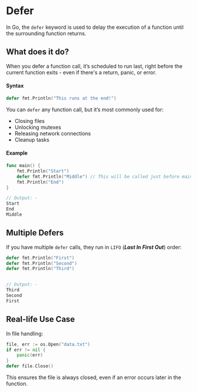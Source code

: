 # Defer

In Go, the `defer` keyword is used to delay the execution of a function until the surrounding function returns.

## What does it do?
When you defer a function call, it’s scheduled to run last, right before the current function exits - even if there's a return, panic, or error.

#### Syntax
```go
defer fmt.Println("This runs at the end!")
```

You can `defer` any function call, but it’s most commonly used for:
- Closing files
- Unlocking mutexes
- Releasing network connections
- Cleanup tasks

#### Example
```go
func main() {
	fmt.Println("Start")
	defer fmt.Println("Middle") // This will be called just before main ends
	fmt.Println("End")
}

// Output: -
Start
End
Middle
```


## Multiple Defers
If you have multiple `defer` calls, they run in `LIFO` (***Last In First Out***) order:
```go
defer fmt.Println("First")
defer fmt.Println("Second")
defer fmt.Println("Third")


// Output: -
Third
Second
First
```

## Real-life Use Case
In file handling:

```go
file, err := os.Open("data.txt")
if err != nil {
	panic(err)
}
defer file.Close()
```
This ensures the file is always closed, even if an error occurs later in the function.


